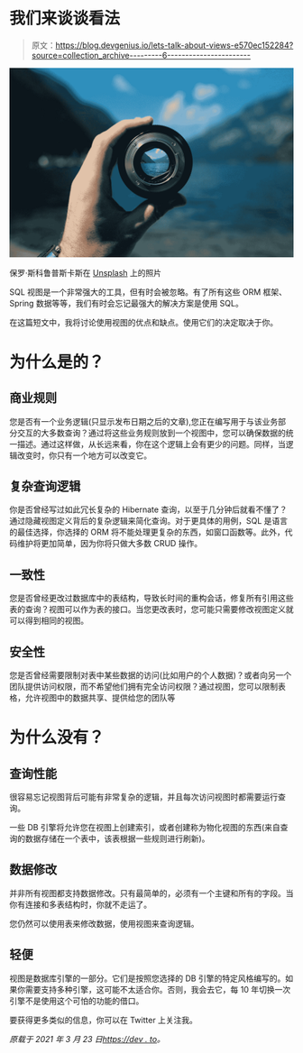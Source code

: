 # 我们来谈谈看法

> 原文：<https://blog.devgenius.io/lets-talk-about-views-e570ec152284?source=collection_archive---------6----------------------->

![](img/49fa1aad04144dcda7b6c883d87c2eab.png)

保罗·斯科鲁普斯卡斯在 [Unsplash](https://unsplash.com?utm_source=medium&utm_medium=referral) 上的照片

SQL 视图是一个非常强大的工具，但有时会被忽略。有了所有这些 ORM 框架、Spring 数据等等，我们有时会忘记最强大的解决方案是使用 SQL。

在这篇短文中，我将讨论使用视图的优点和缺点。使用它们的决定取决于你。

# 为什么是的？

## 商业规则

您是否有一个业务逻辑(只显示发布日期之后的文章),您正在编写用于与该业务部分交互的大多数查询？通过将这些业务规则放到一个视图中，您可以确保数据的统一描述。通过这样做，从长远来看，你在这个逻辑上会有更少的问题。同样，当逻辑改变时，你只有一个地方可以改变它。

## 复杂查询逻辑

你是否曾经写过如此冗长复杂的 Hibernate 查询，以至于几分钟后就看不懂了？通过隐藏视图定义背后的复杂逻辑来简化查询。对于更具体的用例，SQL 是语言的最佳选择，你选择的 ORM 将不能处理更复杂的东西，如窗口函数等。此外，代码维护将更加简单，因为你将只做大多数 CRUD 操作。

## 一致性

您是否曾经更改过数据库中的表结构，导致长时间的重构会话，修复所有引用这些表的查询？视图可以作为表的接口。当您更改表时，您可能只需要修改视图定义就可以得到相同的视图。

## 安全性

您是否曾经需要限制对表中某些数据的访问(比如用户的个人数据)？或者向另一个团队提供访问权限，而不希望他们拥有完全访问权限？通过视图，您可以限制表格，允许视图中的数据共享、提供给您的团队等

# 为什么没有？

## 查询性能

很容易忘记视图背后可能有非常复杂的逻辑，并且每次访问视图时都需要运行查询。

一些 DB 引擎将允许您在视图上创建索引，或者创建称为物化视图的东西(来自查询的数据存储在一个表中，该表根据一些规则进行刷新)。

## 数据修改

并非所有视图都支持数据修改。只有最简单的，必须有一个主键和所有的字段。当你有连接和多表结构时，你就不走运了。

您仍然可以使用表来修改数据，使用视图来查询逻辑。

## 轻便

视图是数据库引擎的一部分。它们是按照您选择的 DB 引擎的特定风格编写的。如果你需要支持多种引擎，这可能不太适合你。否则，我会去它，每 10 年切换一次引擎不是使用这个可怕的功能的借口。

要获得更多类似的信息，你可以在 Twitter 上关注我。

*原载于 2021 年 3 月 23 日*[*https://dev . to*](https://dev.to/pavel_polivka/let-s-talk-about-views-1clp)*。*